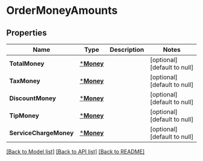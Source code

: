 # OrderMoneyAmounts

## Properties
Name | Type | Description | Notes
------------ | ------------- | ------------- | -------------
**TotalMoney** | [***Money**](Money.md) |  | [optional] [default to null]
**TaxMoney** | [***Money**](Money.md) |  | [optional] [default to null]
**DiscountMoney** | [***Money**](Money.md) |  | [optional] [default to null]
**TipMoney** | [***Money**](Money.md) |  | [optional] [default to null]
**ServiceChargeMoney** | [***Money**](Money.md) |  | [optional] [default to null]

[[Back to Model list]](../README.md#documentation-for-models) [[Back to API list]](../README.md#documentation-for-api-endpoints) [[Back to README]](../README.md)

